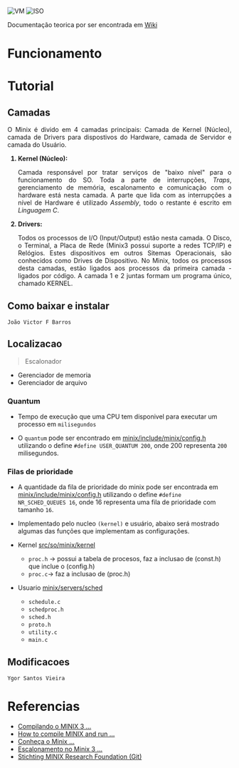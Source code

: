 ![VM](https://img.shields.io/badge/VM-VirtualBox-success)
![ISO](https://img.shields.io/badge/ISO-Linux-red)

Documentação teorica por ser encontrada em [Wiki](https://github.com/danieldiv/minix/wiki)

# Funcionamento

# Tutorial

## Camadas

<p align="justify">
  O Minix é divido em 4 camadas principais: Camada de Kernel (Núcleo), camada de Drivers para dispostivos do Hardware, camada de Servidor e camada do Usuário.
  <ol>
  
  <strong>
    <li>
      Kernel (Núcleo):
    </li>
  </strong>
  <p align="justify">
    Camada responsável por tratar serviços de "baixo nível" para o funcionamento do SO. Toda a parte de interrupções, <i>Traps</i>, gerenciamento de memória, escalonamento e comunicação com o hardware está nesta camada. A parte que lida com as interrupções a nível de Hardware é utilizado <i>Assembly</i>, todo o restante é escrito em <i>Linguagem C</i>.
  </p>
  
  <strong>
  <li>
      Drivers:
    </li>
  </strong>
  <p align="justify">
    Todos os processos de I/O (Input/Output) estão nesta camada. O Disco, o Terminal, a Placa de Rede (Minix3 possui suporte a redes TCP/IP) e Relógios. Estes dispositivos em outros Sitemas Operacionais, são conhecidos como Drives de Dispositivo. No Minix, todos os processos desta camadas, estão ligados aos processos da primeira camada - ligados por código. A camada 1 e 2 juntas formam um programa único, chamado KERNEL.
  </p>
  </ol>
  
</p>

## Como baixar e instalar

`João Victor F Barros`

## Localizacao

> Escalonador

- Gerenciador de memoria
- Gerenciador de arquivo

### Quantum

- Tempo de execução que uma CPU tem disponivel para executar um processo em `milisegundos`

- O `quantum` pode ser encontrado em [minix/include/minix/config.h](https://github.com/danieldiv/minix/blob/master/minix/include/minix/config.h#L74) utilizando o define `#define USER_QUANTUM 200`, onde 200 representa `200` milisegundos.

### Filas de prioridade

- A quantidade da fila de prioridade do minix pode ser encontrada em [minix/include/minix/config.h](https://github.com/danieldiv/minix/blob/master/minix/include/minix/config.h#L66) utilizando o define `#define NR_SCHED_QUEUES 16`, onde 16 representa uma fila de prioridade com tamanho `16`.

- Implementado pelo nucleo `(kernel)` e usuário, abaixo será mostrado algumas das funções que implementam as configurações.

- Kernel [src/so/minix/kernel](https://github.com/danieldiv/minix/tree/master/minix/kernel)

  - `proc.h` -> possui a tabela de procesos, faz a inclusao de (const.h) que inclue o (config.h)
  - `proc.c`-> faz a inclusao de (proc.h)

- Usuario [minix/servers/sched](https://github.com/danieldiv/minix/tree/master/minix/servers/sched)
  - `schedule.c`
  - `schedproc.h`
  - `sched.h`
  - `proto.h`
  - `utility.c`
  - `main.c`

## Modificacoes

`Ygor Santos Vieira`

# Referencias

- [Compilando o MINIX 3 ...](https://sergioprado.org/compilando-o-minix-3-para-beaglebone-black/)
- [How to compile MINIX and run ...](https://www.youtube.com/watch?v=cH1UDLp9pQ0)
- [Conheça o Minix ...](https://sempreupdate.com.br/minix-o-sistema-que-o-linus-se-basesou-para-criar-o-linux/)
- [Escalonamento no Minix 3 ...](https://www.youtube.com/watch?v=-TUmEsa3sno)
- [Stichting MINIX Research Foundation (Git)](https://github.com/Stichting-MINIX-Research-Foundation/minix)
